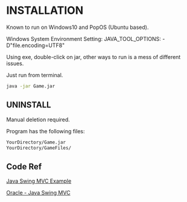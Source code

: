 # INSTALLATION ###

Known to run on Windows10 and PopOS (Ubuntu based).

Windows System Environment Setting:
    JAVA_TOOL_OPTIONS: -D"file.encoding=UTF8"

Using exe, double-click on jar, other ways to run is a mess of different issues.

Just run from terminal.

```.bash
java -jar Game.jar
```

## UNINSTALL ###

Manual deletion required.

Program has the following files:

```.bash
YourDirectory/Game.jar
YourDirectory/GameFiles/
```

## Code Ref

[Java Swing MVC Example](https://link-intersystems.com/blog/2013/07/20/the-mvc-pattern-implemented-with-java-swing/)

[Oracle - Java Swing MVC](https://www.oracle.com/java/technologies/a-swing-architecture.html)
